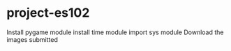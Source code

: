 # project-es102
Install pygame module
install time module
import sys module
Download the images submitted
